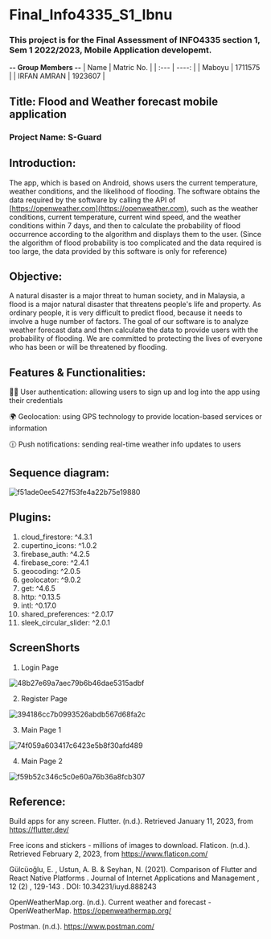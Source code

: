 # Final_Info4335_S1_Ibnu
### This project is for the Final Assessment of INFO4335 section 1, Sem 1 2022/2023, Mobile Application developemt.

**-- Group Members --**
| Name        | Matric No.  |
| :---        |     ----:   |
| Maboyu      | 1711575     |
| IRFAN AMRAN | 1923607     |
 
## Title: Flood and Weather forecast mobile application

### Project Name: S-Guard

## Introduction:

The app, which is based on Android, shows users the current temperature, weather conditions, and the likelihood of flooding. The software obtains the data required by the software by calling the API of [https://openweather.com](https://openweather.com), such as the weather conditions, current temperature, current wind speed, and the weather conditions within 7 days, and then to calculate the probability of flood occurrence according to the algorithm and displays them to the user. (Since the algorithm of flood probability is too complicated and the data required is too large, the data provided by this software is only for reference)

## Objective:

A natural disaster is a major threat to human society, and in Malaysia, a flood is a major natural disaster that threatens people's life and property. As ordinary people, it is very difficult to predict flood, because it needs to involve a huge number of factors. The goal of our software is to analyze weather forecast data and then calculate the data to provide users with the probability of flooding. We are committed to protecting the lives of everyone who has been or will be threatened by flooding.

## Features & Functionalities:

:man_health_worker:  User authentication: allowing users to sign up and log into the app using their credentials

:earth_africa:  Geolocation: using GPS technology to provide location-based services or information

:clock1230:  Push notifications: sending real-time weather info updates to users



## Sequence diagram:

![f51ade0ee5427f53fe4a22b75e19880](https://user-images.githubusercontent.com/55783251/216438139-3f1ddf40-b961-4f04-9d77-59aa0c562dc3.png)


## Plugins:
  1. cloud_firestore: ^4.3.1
  2. cupertino_icons: ^1.0.2
  3. firebase_auth: ^4.2.5
  4. firebase_core: ^2.4.1
  5. geocoding: ^2.0.5
  6. geolocator: ^9.0.2
  7. get: ^4.6.5
  8. http: ^0.13.5
  9. intl: ^0.17.0
  10. shared_preferences: ^2.0.17
  11. sleek_circular_slider: ^2.0.1
  
## ScreenShorts

  1. Login Page
  
  ![48b27e69a7aec79b6b46dae5315adbf](https://user-images.githubusercontent.com/55783251/216432213-1a105ed4-8c1f-4f66-83f1-442321996d57.png)

  2. Register Page
  
  ![394186cc7b0993526abdb567d68fa2c](https://user-images.githubusercontent.com/55783251/216432290-9343a72c-4a12-4eb3-8cf2-3d80dc2865b8.png)

  3. Main Page 1
  
  ![74f059a603417c6423e5b8f30afd489](https://user-images.githubusercontent.com/55783251/216432366-cdd0068a-1f2b-42a6-878c-913d5784fa51.png)

  4. Main Page 2
  
  ![f59b52c346c5c0e60a76b36a8fcb307](https://user-images.githubusercontent.com/55783251/216432425-21252db7-f277-47d5-9357-c5f6cbf7ca91.png)


## Reference:
Build apps for any screen. Flutter. (n.d.). Retrieved January 11, 2023, from https://flutter.dev/

Free icons and stickers - millions of images to download. Flaticon. (n.d.). Retrieved February 2, 2023, from https://www.flaticon.com/ 

Gülcüoğlu, E. , Ustun, A. B. & Seyhan, N. (2021). Comparison of Flutter and React Native Platforms . Journal of Internet Applications and Management , 12 (2) , 129-143 . DOI: 10.34231/iuyd.888243

OpenWeatherMap.org. (n.d.). Сurrent weather and forecast - OpenWeatherMap. https://openweathermap.org/

Postman. (n.d.). https://www.postman.com/
